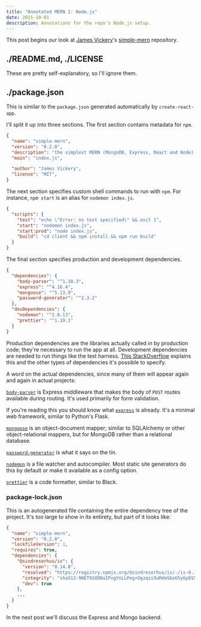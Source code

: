 ```yaml
---
title: "Annotated MERN I: Node.js"
date: 2021-10-01
description: Annotations for the repo's Node.js setup.
---
```


This post begins our look at [James Vickery](https://github.com/jmsv)'s [simple-mern](https://github.com/jmsv/simple-mern) repository.

## ./README.md, ./LICENSE

These are pretty self-explanatory, so I'll ignore them.

## ./package.json

This is similar to the `package.json` generated automatically by `create-react-app`. 

I'll split it up into three sections. The first section contains metadata for `npm`.

```json
{
  "name": "simple-mern",
  "version": "0.2.0",
  "description": "the simplest MERN (MongoDB, Express, React and Node) setup",
  "main": "index.js",

  "author": "James Vickery",
  "license": "MIT",
} 
```

The next section specifies custom shell commands to run with `npm`. For instance, `npm start` is an alias for `nodemon index.js`.
```json
{
  "scripts": {
    "test": "echo \"Error: no test specified\" && exit 1",
    "start": "nodemon index.js",
    "start:prod": "node index.js",
    "build": "cd client && npm install && npm run build"
  }
}
```

The final section specifies production and development dependencies.
```json
{
  "dependencies": {
    "body-parser": "^1.18.3",
    "express": "^4.16.4",
    "mongoose": "^5.13.9",
    "password-generator": "^2.3.2"
  },
  "devDependencies": {
    "nodemon": "^2.0.13",
    "prettier": "^1.19.1"
  }
}
```

Production dependencies are the libraries actually called in by production code; they're necessary to run the app at all. Development dependencies are needed to run things like the test harness. [This StackOverflow](https://stackoverflow.com/questions/18875674/whats-the-difference-between-dependencies-devdependencies-and-peerdependencies) explains this and the other types of dependencies it's possible to specify.

A word on the actual dependencies, since many of them will appear again and again in actual projects:

[`body-parser`](https://www.npmjs.com/package/body-parser) is Express middleware that makes the body of `POST` routes available during routing. It's used primarily for form validation.

If you're reading this you should know what [`express`](http://expressjs.com/) is already. It's a minimal web framework, similar to Python's Flask.

[`mongoose`]() is an object-document mapper; similar to SQLAlchemy or other object-relational mappers, but for MongoDB rather than a relational database.

[`password-generator`]() is what it says on the tin.

[`nodemon`]() is a file watcher and autocompiler. Most static site generators do this by default or make it available as a config option.

[`prettier`]() is a code formatter, similar to Black.

### package-lock.json

This is an autogenerated file containing the entire dependency tree of the project. It's too large to show in its entirety, but part of it looks like:

```json
{
  "name": "simple-mern",
  "version": "0.2.0",
  "lockfileVersion": 1,
  "requires": true,
  "dependencies": {
    "@sindresorhus/is": {
      "version": "0.14.0",
      "resolved": "https://registry.npmjs.org/@sindresorhus/is/-/is-0.14.0.tgz",
      "integrity": "sha512-9NET910DNaIPngYnLLPeg+Ogzqsi9uM4mSboU5y6p8S5DzMTVEsJZrawi+BoDNUVBa2DhJqQYUFvMDfgU062LQ==",
      "dev": true
    },
    ...
  }
}
```

In the next post we'll discuss the Express and Mongo backend.
